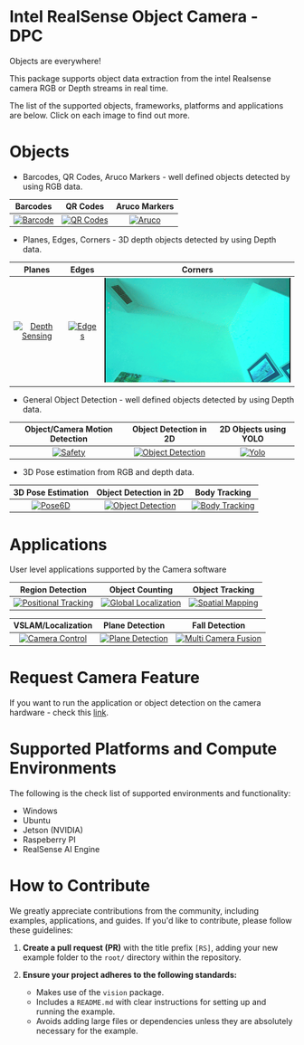 # Intel RealSense Object Camera - DPC

Objects are everywhere!

This package supports object data extraction from the intel Realsense camera RGB or Depth streams in real time.

The list of the supported objects, frameworks, platforms and applications are below. Click on each image to find out more.

# Objects

-  Barcodes, QR Codes, Aruco Markers - well defined objects detected by using RGB data. 

Barcodes   | QR Codes | Aruco Markers |
:------------: |  :----------: | :-------------:  |
[![Barcode](https://github.com/WorkIntel/Projects/blob/main/Barcode/doc/barcode_camera-ezgif.com-video-to-gif-converter.gif)](https://github.com/WorkIntel/Projects/blob/main/Barcode/README.md)  | [![QR Codes](https://github.com/WorkIntel/Projects/blob/main/Barcode/doc/qrcode_camera-ezgif.com-video-to-gif-converter.gif)](https://github.com/WorkIntel/Projects/blob/main/Barcode/README.md)  | [![Aruco](Barcode/doc/aruco_camera-ezgif.com-video-to-gif-converter.gif)](https://github.com/WorkIntel/Projects/blob/main/Barcode/README.md)  |

-  Planes, Edges, Corners - 3D depth objects detected by using Depth data. 

Planes | Edges | Corners |
:------------: |  :----------: | :-------------:  |
[![Depth Sensing](https://user-images.githubusercontent.com/32394882/230639409-356b8dfa-df66-4bc2-84d8-a25fd0229779.gif)](https://www.stereolabs.com/docs/depth-sensing)  | [![Edges](https://user-images.githubusercontent.com/32394882/230630901-9d53502a-f3f9-45b6-bf57-027148bb18ad.gif)](https://github.com/WorkIntel/Projects/blob/main/Planes/README.md)  | [![Corners](https://github.com/WorkIntel/Projects/blob/main/Planes/doc/Corner-ezgif.com-video-to-gif-converter.gif)](https://github.com/WorkIntel/Projects/blob/main/Planes/README.md)  |

-  General Object Detection - well defined objects detected by using Depth data. 

Object/Camera Motion Detection | Object Detection in 2D | 2D Objects using YOLO |
:------------: |  :----------: | :-------------:  |
[![Safety](https://github.com/WorkIntel/Projects/blob/main/Safety/doc/motion_detection-ezgif.com-video-to-gif-converter.gif)](https://github.com/WorkIntel/Projects/blob/main/Safety/README.md)  | [![Object Detection](https://user-images.githubusercontent.com/32394882/230630901-9d53502a-f3f9-45b6-bf57-027148bb18ad.gif)](https://www.stereolabs.com/docs/object-detection)  | [![Yolo](https://github.com/WorkIntel/Projects/blob/main/Yolo/doc/object_counting_output-ezgif.com-video-to-gif-converter.gif)](https://github.com/WorkIntel/Projects/blob/main/Yolo)  |

-  3D Pose estimation from RGB and depth data. 

3D Pose Estimation | Object Detection in 2D | Body Tracking |
:------------: |  :----------: | :-------------:  |
[![Pose6D](https://github.com/WorkIntel/Projects/blob/main/Pose6D/doc/pose6d-ezgif.com-video-to-gif-converter.gif)](https://github.com/WorkIntel/Projects/blob/main/Pose6D/README.md)  | [![Object Detection](https://user-images.githubusercontent.com/32394882/230630901-9d53502a-f3f9-45b6-bf57-027148bb18ad.gif)](https://www.stereolabs.com/docs/object-detection)  | [![Body Tracking](https://user-images.githubusercontent.com/32394882/230631989-24dd2b58-2c85-451b-a4ed-558d74d1b922.gif)](https://www.stereolabs.com/docs/body-tracking)  |


# Applications

User level applications supported by the Camera software

Region Detection | Object Counting | Object Tracking |
:------------: |  :----------: | :-------------:  |
[![Positional Tracking](https://user-images.githubusercontent.com/32394882/229093429-a445e8ae-7109-4995-bc1d-6a27a61bdb60.gif)](https://www.stereolabs.com/docs/positional-tracking/) | [![Global Localization](https://user-images.githubusercontent.com/32394882/230602944-ed61e6dd-e485-4911-8a4c-d6c9e4fab0fd.gif)](/global%20localization) | [![Spatial Mapping](https://user-images.githubusercontent.com/32394882/229099549-63ca7832-b7a2-42eb-9971-c1635d205b0c.gif)](https://www.stereolabs.com/docs/spatial-mapping) |

VSLAM/Localization | Plane Detection | Fall Detection |
:------------: |  :----------: | :-------------:  |
[![Camera Control](https://user-images.githubusercontent.com/32394882/230602616-6b57c351-09c4-4aba-bdec-842afcc3b2ea.gif)](https://www.stereolabs.com/docs/video/camera-controls/) | [![Plane Detection](doc/Corner-ezgif.com-video-to-gif-converter.gif)](https://github.com/WorkIntel/Projects/tree/main/Planes#readme/)  | [![Multi Camera Fusion](https://user-images.githubusercontent.com/32394882/228791106-a5f971d8-8d6f-483b-9f87-7f0f0025b8be.gif)](/fusion) |

# Request Camera Feature
If you want to run the application or object detection on the camera hardware - check this [link](https://docs.google.com/forms/d/e/1FAIpQLSdduDbnrRExDGFQqWAn8pX7jSr8KnwBmwuFOR9dgUabEp0F1A/viewform).

# Supported Platforms and Compute Environments

The following is the check list of supported environments and functionality:
- Windows
- Ubuntu
- Jetson (NVIDIA)
- Raspeberry PI
- RealSense AI Engine

# How to Contribute

We greatly appreciate contributions from the community, including examples, applications, and guides. If you'd like to contribute, please follow these guidelines:

1. **Create a pull request (PR)** with the title prefix `[RS]`, adding your new example folder to the `root/` directory within the repository.

2. **Ensure your project adheres to the following standards:**
   - Makes use of the `vision` package.
   - Includes a `README.md` with clear instructions for setting up and running the example.
   - Avoids adding large files or dependencies unless they are absolutely necessary for the example.




